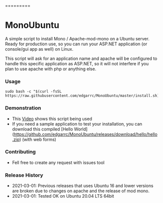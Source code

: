 =========

MonoUbuntu
=========

A simple script to install Mono / Apache-mod-mono on a Ubuntu server. Ready for production use, so you can run your ASP.NET application (or console/gui app as well) on Linux.

This script will ask for an application name and apache will be configured to handle this specific application as ASP.NET, so it will not interfere if you plan to use apache with php or anything else.

### Usage

```shell
sudo bash -c "$(curl -fsSL https://raw.githubusercontent.com/edgarrc/MonoUbuntu/master/install.sh)$"
```

### Demonstration

- This [Video](https://youtu.be/BYcYkIySFUk) shows this script being used
- If you need a sample application to test your installation, you can download this compiled [Hello World] (https://github.com/edgarrc/MonoUbuntu/releases/download/hello/hello.zip) (with web forms)

### Contributing

- Fell free to create any request with issues tool

### Release History

- 2021-03-01: Previous releases that uses Ubuntu 16 and lower versions are broken due to changes on apache and the release of mod mono.
- 2021-03-01: Tested OK on Ubuntu 20.04 LTS 64bit

